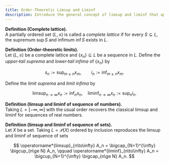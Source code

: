 ```yaml
---
title: Order‑Theoretic Limsup and Liminf
description: Introduce the general concept of limsup and liminf that applies to both the case of sequence of numbers and sequence of sets.
---
```


**Definition (Complete lattice).**  
A partially ordered set $(L,\le)$ is called a _complete lattice_ if for every $S\subseteq L$, the supremum $\sup S$ and infimum $\inf S$ exists in $L$.

**Definition (Order‑theoretic limits).**  
Let $(L,\le)$ be a complete lattice and $\{x_n\}\subseteq L$ be a sequence in $L$. Define the _upper‑tail suprema_ and _lower‑tail infima_ of $\{x_n\}$ by

$$
s_n := \operatorname*{sup}_{m\ge n} x_m,
\qquad
i_n := \operatorname*{inf}_{m\ge n} x_m.
$$

Define the _limit suprema_ and _limit infima_ by

$$
\operatorname*{limsup}_{n\to\infty} x_n := \operatorname*{inf}_{n} s_n,
\quad
\operatorname*{liminf}_{n\to\infty} x_n := \operatorname*{sup}_{n} i_n.
$$

**Definition (limsup and liminf of sequence of numbers).**  
Taking $L = [-\infty,\infty]$ with the usual order recovers the classical limsup and liminf for sequences of real numbers.

**Definition (limsup and liminf of sequence of sets).**  
Let $X$ be a set. Taking $L = \mathcal P(X)$ ordered by inclusion reproduces the limsup and liminf of sequence of sets

$$
\operatorname*{limsup}_{n\to\infty} A_n
    = \bigcap_{N=1}^{\infty} \bigcup_{n\ge N} A_n,
\qquad
\operatorname*{liminf}_{n\to\infty} A_n
    = \bigcup_{N=1}^{\infty} \bigcap_{n\ge N} A_n.
$$
